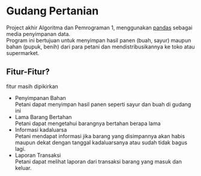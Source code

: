 # Gudang Pertanian
Project akhir Algoritma dan Pemrograman 1, menggunakan [pandas](https://pandas.pydata.org/) sebagai media penyimpanan data.  
Program ini bertujuan untuk menyimpan hasil panen (buah, sayur) maupun bahan (pupuk, benih) dari para petani dan mendistribusikannya ke toko atau supermarket.
## Fitur-Fitur?
fitur masih dipikirkan
- Penyimpanan Bahan  
Petani dapat menyimpan hasil panen seperti sayur dan buah di gudang ini
- Lama Barang Bertahan  
Petani dapat mengetahui barangnya bertahan berapa lama
- Informasi kadaluarsa  
Petani mendapat informasi jika barang yang disimpannya akan habis maupun dekat dengan tanggal kadaluarsanya atau sudah tidak bagus lagi.
- Laporan Transaksi  
Petani dapat melihat laporan dari transaksi barang yang masuk dan keluar.
